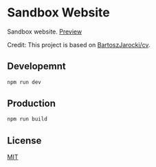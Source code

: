 # Sandbox Website

Sandbox website. [Preview](https://sandbox.com.np)

Credit: This project is based on [BartoszJarocki/cv](https://github.com/BartoszJarocki/cv).

## Developemnt

```bash
npm run dev
```

## Production

```bash
npm run build
```


## License

[MIT](https://choosealicense.com/licenses/mit/)
